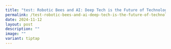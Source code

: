 ```yaml
---
title: "test: Robotic Bees and AI: Deep Tech is the Future of Technology"
permalink: /test-robotic-bees-and-ai-deep-tech-is-the-future-of-technology/
date: 2024-11-12
layout: post
description: ""
image: ""
variant: tiptap
---
```

